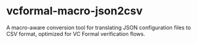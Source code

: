 # vcformal-macro-json2csv
A macro-aware conversion tool for translating JSON configuration files to CSV format, optimized for VC Formal verification flows.

